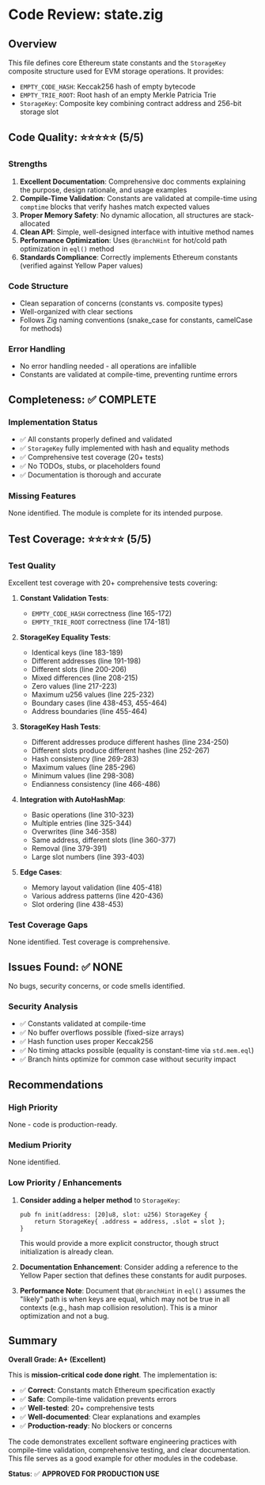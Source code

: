 # Code Review: state.zig

## Overview
This file defines core Ethereum state constants and the `StorageKey` composite structure used for EVM storage operations. It provides:
- `EMPTY_CODE_HASH`: Keccak256 hash of empty bytecode
- `EMPTY_TRIE_ROOT`: Root hash of an empty Merkle Patricia Trie
- `StorageKey`: Composite key combining contract address and 256-bit storage slot

## Code Quality: ⭐⭐⭐⭐⭐ (5/5)

### Strengths
1. **Excellent Documentation**: Comprehensive doc comments explaining the purpose, design rationale, and usage examples
2. **Compile-Time Validation**: Constants are validated at compile-time using `comptime` blocks that verify hashes match expected values
3. **Proper Memory Safety**: No dynamic allocation, all structures are stack-allocated
4. **Clean API**: Simple, well-designed interface with intuitive method names
5. **Performance Optimization**: Uses `@branchHint` for hot/cold path optimization in `eql()` method
6. **Standards Compliance**: Correctly implements Ethereum constants (verified against Yellow Paper values)

### Code Structure
- Clean separation of concerns (constants vs. composite types)
- Well-organized with clear sections
- Follows Zig naming conventions (snake_case for constants, camelCase for methods)

### Error Handling
- No error handling needed - all operations are infallible
- Constants are validated at compile-time, preventing runtime errors

## Completeness: ✅ COMPLETE

### Implementation Status
- ✅ All constants properly defined and validated
- ✅ `StorageKey` fully implemented with hash and equality methods
- ✅ Comprehensive test coverage (20+ tests)
- ✅ No TODOs, stubs, or placeholders found
- ✅ Documentation is thorough and accurate

### Missing Features
None identified. The module is complete for its intended purpose.

## Test Coverage: ⭐⭐⭐⭐⭐ (5/5)

### Test Quality
Excellent test coverage with 20+ comprehensive tests covering:

1. **Constant Validation Tests**:
   - `EMPTY_CODE_HASH` correctness (line 165-172)
   - `EMPTY_TRIE_ROOT` correctness (line 174-181)

2. **StorageKey Equality Tests**:
   - Identical keys (line 183-189)
   - Different addresses (line 191-198)
   - Different slots (line 200-206)
   - Mixed differences (line 208-215)
   - Zero values (line 217-223)
   - Maximum u256 values (line 225-232)
   - Boundary cases (line 438-453, 455-464)
   - Address boundaries (line 455-464)

3. **StorageKey Hash Tests**:
   - Different addresses produce different hashes (line 234-250)
   - Different slots produce different hashes (line 252-267)
   - Hash consistency (line 269-283)
   - Maximum values (line 285-296)
   - Minimum values (line 298-308)
   - Endianness consistency (line 466-486)

4. **Integration with AutoHashMap**:
   - Basic operations (line 310-323)
   - Multiple entries (line 325-344)
   - Overwrites (line 346-358)
   - Same address, different slots (line 360-377)
   - Removal (line 379-391)
   - Large slot numbers (line 393-403)

5. **Edge Cases**:
   - Memory layout validation (line 405-418)
   - Various address patterns (line 420-436)
   - Slot ordering (line 438-453)

### Test Coverage Gaps
None identified. Test coverage is comprehensive.

## Issues Found: ✅ NONE

No bugs, security concerns, or code smells identified.

### Security Analysis
- ✅ Constants validated at compile-time
- ✅ No buffer overflows possible (fixed-size arrays)
- ✅ Hash function uses proper Keccak256
- ✅ No timing attacks possible (equality is constant-time via `std.mem.eql`)
- ✅ Branch hints optimize for common case without security impact

## Recommendations

### High Priority
None - code is production-ready.

### Medium Priority
None identified.

### Low Priority / Enhancements
1. **Consider adding a helper method** to `StorageKey`:
   ```zig
   pub fn init(address: [20]u8, slot: u256) StorageKey {
       return StorageKey{ .address = address, .slot = slot };
   }
   ```
   This would provide a more explicit constructor, though struct initialization is already clean.

2. **Documentation Enhancement**: Consider adding a reference to the Yellow Paper section that defines these constants for audit purposes.

3. **Performance Note**: Document that `@branchHint` in `eql()` assumes the "likely" path is when keys are equal, which may not be true in all contexts (e.g., hash map collision resolution). This is a minor optimization and not a bug.

## Summary

**Overall Grade: A+ (Excellent)**

This is **mission-critical code done right**. The implementation is:
- ✅ **Correct**: Constants match Ethereum specification exactly
- ✅ **Safe**: Compile-time validation prevents errors
- ✅ **Well-tested**: 20+ comprehensive tests
- ✅ **Well-documented**: Clear explanations and examples
- ✅ **Production-ready**: No blockers or concerns

The code demonstrates excellent software engineering practices with compile-time validation, comprehensive testing, and clear documentation. This file serves as a good example for other modules in the codebase.

**Status**: ✅ **APPROVED FOR PRODUCTION USE**
